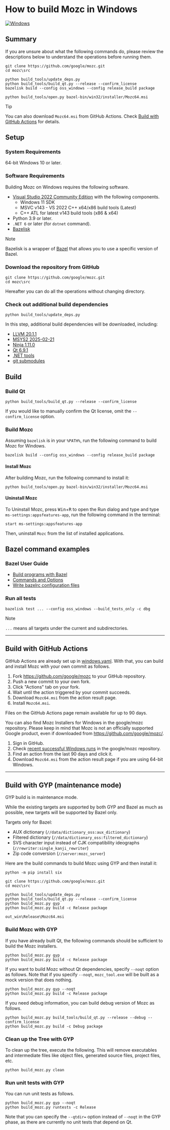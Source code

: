 How to build Mozc in Windows
============================

[![Windows](https://github.com/google/mozc/actions/workflows/windows.yaml/badge.svg)](https://github.com/google/mozc/actions/workflows/windows.yaml)

## Summary

If you are unsure about what the following commands do, please review the
descriptions below to understand the operations before running them.

```
git clone https://github.com/google/mozc.git
cd mozc\src

python build_tools/update_deps.py
python build_tools/build_qt.py --release --confirm_license
bazelisk build --config oss_windows --config release_build package

python build_tools/open.py bazel-bin/win32/installer/Mozc64.msi
```

> [!TIP]
> You can also download `Mozc64.msi` from GitHub Actions. Check
> [Build with GitHub Actions](#build-with-github-actions) for details.

## Setup

### System Requirements

64-bit Windows 10 or later.

### Software Requirements

Building Mozc on Windows requires the following software.

  * [Visual Studio 2022 Community Edition](https://visualstudio.microsoft.com/downloads/#visual-studio-community-2022)
    with the following components.
    * Windows 11 SDK
    * MSVC v143 - VS 2022 C++ x64/x86 build tools (Latest)
    * C++ ATL for latest v143 build tools (x86 & x64)
  * Python 3.9 or later.
  * `.NET 6` or later (for `dotnet` command).
  * [Bazelisk](https://github.com/bazelbuild/bazelisk)

> [!NOTE]
> Bazelisk is a wrapper of [Bazel](https://bazel.build) that allows you to use a
> specific version of Bazel.

### Download the repository from GitHub

```
git clone https://github.com/google/mozc.git
cd mozc\src
```

Hereafter you can do all the operations without changing directory.

### Check out additional build dependencies

```
python build_tools/update_deps.py
```

In this step, additional build dependencies will be downloaded, including:

  * [LLVM 20.1.1](https://github.com/llvm/llvm-project/releases/tag/llvmorg-20.1.1)
  * [MSYS2 2025-02-21](https://github.com/msys2/msys2-installer/releases/tag/2025-02-21)
  * [Ninja 1.11.0](https://github.com/ninja-build/ninja/releases/tag/v1.11.0)
  * [Qt 6.9.1](https://download.qt.io/archive/qt/6.8/6.8.0/submodules/qtbase-everywhere-src-6.9.1.tar.xz)
  * [.NET tools](../dotnet-tools.json)
  * [git submodules](../.gitmodules)

## Build

### Build Qt

```
python build_tools/build_qt.py --release --confirm_license
```

If you would like to manually confirm the Qt license, omit the
`--confirm_license` option.

### Build Mozc

Assuming `bazelisk` is in your `%PATH%`, run the following command to build Mozc
for Windows.

```
bazelisk build --config oss_windows --config release_build package
```

#### Install Mozc
After building Mozc, run the following command to install it:

```
python build_tools/open.py bazel-bin/win32/installer/Mozc64.msi
```

#### Uninstall Mozc
To Uninstall Mozc, press <kbd>Win</kbd>+<kbd>R</kbd> to open the Run dialog and
type and type `ms-settings:appsfeatures-app`, run the following command in the
terminal:

```
start ms-settings:appsfeatures-app
```

Then, uninstall `Mozc` from the list of installed applications.

## Bazel command examples

### Bazel User Guide
  * [Build programs with Bazel](https://bazel.build/run/build)
  * [Commands and Options](https://bazel.build/docs/user-manual)
  * [Write bazelrc configuration files](https://bazel.build/run/bazelrc)

### Run all tests

```
bazelisk test ... --config oss_windows --build_tests_only -c dbg
```

> [!NOTE]
> `...` means all targets under the current and subdirectories.

---

## Build with GitHub Actions

GitHub Actions are already set up in
[windows.yaml](../.github/workflows/windows.yaml). With that, you can build and
install Mozc with your own commit as follows.

1. Fork https://github.com/google/mozc to your GitHub repository.
2. Push a new commit to your own fork.
3. Click "Actions" tab on your fork.
4. Wait until the action triggered by your commit succeeds.
5. Download `Mozc64.msi` from the action result page.
6. Install `Mozc64.msi`.

Files on the GitHub Actions page remain available for up to 90 days.

You can also find Mozc Installers for Windows in the google/mozc repository.
Please keep in mind that Mozc is not an officially supported Google product,
even if downloaded from https://github.com/google/mozc/.

1. Sign in GitHub.
2. Check [recent successful Windows runs](https://github.com/google/mozc/actions/workflows/windows.yaml?query=is%3Asuccess) in the google/mozc repository.
3. Find an action from the last 90 days and click it.
4. Download `Mozc64.msi` from the action result page if you are using 64-bit
   Windows.

---

## Build with GYP (maintenance mode)

GYP build is in maintenance mode.

While the existing targets are supported by both GYP and Bazel as much as
possible, new targets will be supported by Bazel only.

Targets only for Bazel:

* AUX dictionary (`//data/dictionary_oss:aux_dictionary`)
* Filtered dictionary (`//data/dictionary_oss:filtered_dictionary`)
* SVS character input instead of CJK compatibility ideographs (`//rewriter:single_kanji_rewriter`)
* Zip code conversion (`//server:mozc_server`)

Here are the build commands to build Mozc using GYP and then install it:

```
python -m pip install six

git clone https://github.com/google/mozc.git
cd mozc\src

python build_tools/update_deps.py
python build_tools/build_qt.py --release --confirm_license
python build_mozc.py gyp
python build_mozc.py build -c Release package

out_win\Release\Mozc64.msi
```

### Build Mozc with GYP

If you have already built Qt, the following commands should be sufficient to
build the Mozc installers.

```
python build_mozc.py gyp
python build_mozc.py build -c Release package
```

If you want to build Mozc without Qt dependencies, specify `--noqt` option as
follows. Note that if you specify `--noqt`, `mozc_tool.exe` will be built as a
mock version that does nothing.

```
python build_mozc.py gyp --noqt
python build_mozc.py build -c Release package
```

If you need debug information, you can build debug version of Mozc as follows.

```
python build_mozc.py build_tools/build_qt.py --release --debug --confirm_license
python build_mozc.py build -c Debug package
```

### Clean up the Tree with GYP

To clean up the tree, execute the following. This will remove executables and
intermediate files like object files, generated source files, project files,
etc.

```
python build_mozc.py clean
```

### Run unit tests with GYP

You can run unit tests as follows.

```
python build_mozc.py gyp --noqt
python build_mozc.py runtests -c Release
```

Note that you can specify the `--qtdir=` option instead of `--noqt` in the GYP
phase, as there are currently no unit tests that depend on Qt.
